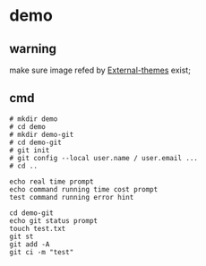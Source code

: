 # demo

## warning

make sure image refed by [External-themes](https://github.com/ohmyzsh/ohmyzsh/wiki/External-themes) exist;

## cmd

``` shell
# mkdir demo
# cd demo
# mkdir demo-git
# cd demo-git
# git init
# git config --local user.name / user.email ...
# cd ..

echo real time prompt
echo command running time cost prompt
test command running error hint

cd demo-git
echo git status prompt
touch test.txt
git st
git add -A
git ci -m "test"
```
